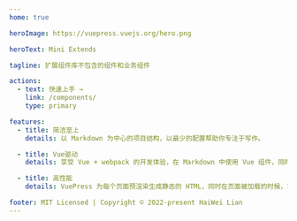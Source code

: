 ```yaml
---
home: true

heroImage: https://vuepress.vuejs.org/hero.png

heroText: Mini Extends

tagline: 扩展组件库不包含的组件和业务组件

actions:
  - text: 快速上手 →
    link: /components/
    type: primary

features:
  - title: 简洁至上
    details: 以 Markdown 为中心的项目结构，以最少的配置帮助你专注于写作。

  - title: Vue驱动
    details: 享受 Vue + webpack 的开发体验，在 Markdown 中使用 Vue 组件，同时可以使用 Vue 来开发自定义主题。

  - title: 高性能
    details: VuePress 为每个页面预渲染生成静态的 HTML，同时在页面被加载的时候，将作为 SPA 运行。

footer: MIT Licensed | Copyright © 2022-present HaiWei Lian
---
```

